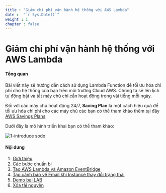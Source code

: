 ```yaml
---
title : "Giảm chi phí vận hành hệ thống với AWS Lambda"
date :  "`r Sys.Date()`" 
weight : 1 
chapter : false
---
```


# Giảm chi phí vận hành hệ thống với AWS Lambda

#### Tổng quan

Bài viết này sẽ hướng dẫn cách sử dụng Lambda Function để tối ưu hóa chi phí cho hệ thống của bạn trên môi trường Cloud AWS. Chúng ta sẽ lên lịch tự động bật và tắt máy chủ chỉ cần hoạt động trong vài tiếng mỗi ngày.

Đối với các máy chủ hoạt động 24/7, **Saving Plan** là một cách hiệu quả để tối ưu hóa chi phí cho các máy chủ các bạn có thể tham khảo thêm tại đây [AWS Savings Plans](https://docs.aws.amazon.com/savingsplans/latest/userguide/what-is-savings-plans.html)

Dưới đây là mô hình triển khai bạn có thể tham khảo:

   ![1-introduce sodo](/aws-fcj-workshop01/images/1-introduce/Workshop01-Introduce.png?width=70pc)

#### Nội dung
1. [Giới thiệu](1-Introduce)
2. [Các bước chuẩn bị](2-CreateVPC-EC2)
3. [Tạo AWS Lambda và Amazon EventBridge](3-CreateLambdaStartStop)
4. [Tạo cảnh báo về Email khi Instance thay đổi trạng thái](4-CreateIAM-SES)
5. [Demo bài LAB](5-CombineTogether)
6. [Xóa tài nguyên](6-Delete)